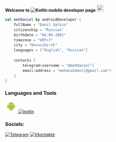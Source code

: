 **Welcome to <img alt="Kotlin" src="https://img.shields.io/badge/Kotlin-orange?logo=kotlin&logoColor=white&style=flat-square" width="40px"/> mobile developer page** <img src="https://user-images.githubusercontent.com/5679180/79618120-0daffb80-80be-11ea-819e-d2b0fa904d07.gif" height="23px" width="23px">


```kotlin
val mehDaniel by androidDeveloper {
    fullName = "Danil Galkin"
    citizenship = "Russian"
    birthdate = "04.09.2001"
    timezone = "GMT+7"
    city = "Novosibirsk"
    languages = ["English", "Russian"]
    
    contacts {
        telegram(username = "@mehDaniel")
        email(address = "mehanikdanil@gmail.com")
    }
}
```
### Languages and Tools
<p align="left"> <a href="https://developer.android.com" target="_blank"> <img src="https://raw.githubusercontent.com/devicons/devicon/master/icons/android/android-original-wordmark.svg" alt="android" width="40" height="40"/> </a> <a href="https://kotlinlang.org" target="_blank"> <img src="https://www.vectorlogo.zone/logos/kotlinlang/kotlinlang-icon.svg" alt="kotlin" width="40" height="40"/> </a> </p>

### Socials:
[![Telegram](https://img.shields.io/badge/-Telegram-090909?style=for-the-badge&logo=telegram&logoColor=27A0D9)](https://t.me/mehDaniel)
[![Vkontakte](https://img.shields.io/badge/-Vkontakte-090909?style=for-the-badge&logo=Vk&logoColor=4F7DB3)](https://vk.com/mehanikdanil)
